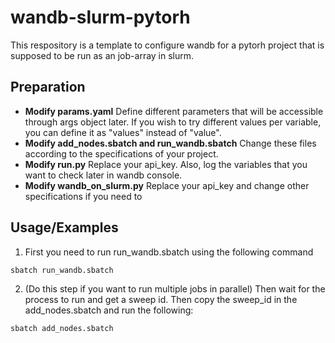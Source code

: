 
# wandb-slurm-pytorh

This respository is a template to configure wandb for a pytorh project that is supposed to be run as an job-array in slurm.


## Preparation

- **Modify params.yaml**
Define different parameters that will be accessible through args object later. If you wish to try different values per variable, you can define it as "values" instead of "value".
- **Modify add_nodes.sbatch and run_wandb.sbatch**
Change these files according to the specifications of your project.
- **Modify run.py**
Replace your api_key. Also, log the variables that you want to check later in wandb console.
- **Modify wandb_on_slurm.py**
Replace your api_key and change other specifications if you need to

## Usage/Examples

1) First you need to run run_wandb.sbatch using the following command

```bash
sbatch run_wandb.sbatch
```


2) (Do this step if you want to run multiple jobs in parallel) Then wait for the process to run and get a sweep id. Then copy the sweep_id in the add_nodes.sbatch and run the following:


```bash
sbatch add_nodes.sbatch
```

